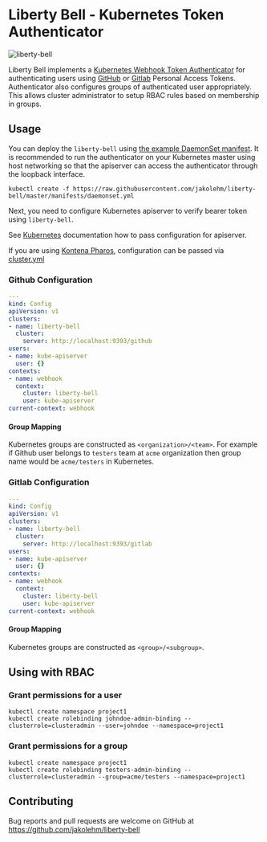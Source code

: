 # Liberty Bell - Kubernetes Token Authenticator

![liberty-bell](https://bpsh2.hs.llnwd.net/e1/contenthub-cdn-origin/media/casinoeuro/casinoeuro_blog/liberty_bell_slot_600.jpg)

Liberty Bell implements a [Kubernetes Webhook Token Authenticator](https://kubernetes.io/docs/admin/authentication/#webhook-token-authentication) for authenticating users using [GitHub](https://github.com) or [Gitlab](https://gitlab.com) Personal Access Tokens. Authenticator also configures groups of authenticated user appropriately. This allows cluster administrator to setup RBAC rules based on membership in groups.

## Usage

You can deploy the `liberty-bell` using [the example DaemonSet manifest](https://github.com/jakolehm/liberty-bell/blob/master/manifests/daemonset.yml). It is recommended to run the authenticator on your Kubernetes master using host networking so that the apiserver can access the authenticator through the loopback interface.

```
kubectl create -f https://raw.githubusercontent.com/jakolehm/liberty-bell/master/manifests/daemonset.yml
```

Next, you need to configure Kubernetes apiserver to verify bearer token using `liberty-bell`. 

See [Kubernetes](https://kubernetes.io/docs/admin/authentication/#webhook-token-authentication) documentation how to pass configuration for apiserver.

If you are using [Kontena Pharos](https://kontena.io/pharos), configuration can be passed via [cluster.yml](https://pharos.sh/docs/usage/#webhook-token-authentication)

### Github Configuration

```yaml
---
kind: Config
apiVersion: v1
clusters:
- name: liberty-bell
  cluster:
    server: http://localhost:9393/github
users:
- name: kube-apiserver
  user: {}
contexts:
- name: webhook
  context:
    cluster: liberty-bell
    user: kube-apiserver
current-context: webhook
```

#### Group Mapping

Kubernetes groups are constructed as `<organization>/<team>`. For example if Github user belongs to `testers` team at `acme` organization then group name would be `acme/testers` in Kubernetes.


### Gitlab Configuration

```yaml
---
kind: Config
apiVersion: v1
clusters:
- name: liberty-bell
  cluster:
    server: http://localhost:9393/gitlab
users:
- name: kube-apiserver
  user: {}
contexts:
- name: webhook
  context:
    cluster: liberty-bell
    user: kube-apiserver
current-context: webhook
```

#### Group Mapping

Kubernetes groups are constructed as `<group>/<subgroup>`.

## Using with RBAC

### Grant permissions for a user

```
kubectl create namespace project1
kubectl create rolebinding johndoe-admin-binding --clusterrole=clusteradmin --user=johndoe --namespace=project1
```

### Grant permissions for a group

```
kubectl create namespace project1
kubectl create rolebinding testers-admin-binding --clusterrole=clusteradmin --group=acme/testers --namespace=project1
```

## Contributing

Bug reports and pull requests are welcome on GitHub at https://github.com/jakolehm/liberty-bell

